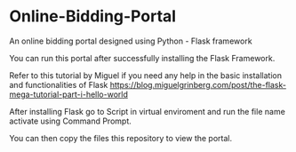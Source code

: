 # Online-Bidding-Portal
An online bidding portal designed using Python - Flask framework

You can run this portal after successfully installing the Flask Framework.

Refer to this tutorial by Miguel if you need any help in the basic installation and functionalities of Flask
https://blog.miguelgrinberg.com/post/the-flask-mega-tutorial-part-i-hello-world


After installing Flask go to Script in virtual enviroment and run the file name activate using Command Prompt.

You can then copy the files this repository to view the portal.
